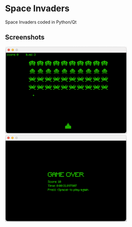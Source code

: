 # Space Invaders

Space Invaders coded in Python/Qt

## Screenshots

<p float="left">
  <img src="/screenshots/screenshot1.png" width="400" />
  <img src="/screenshots/screenshot2.png" width="400" /> 
</p>

